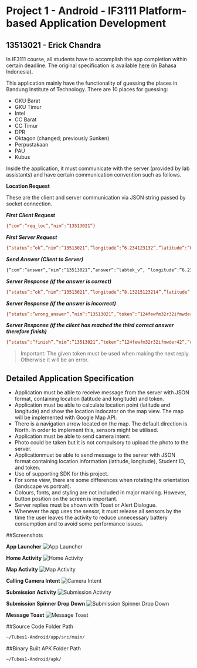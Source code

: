 # Project 1 - Android - IF3111 Platform-based Application Development
## 13513021 - Erick Chandra

In IF3111 course, all students have to accomplish the app completion within certain deadline. The original specification is available [here] (in Bahasa Indonesia).

This application mainly have the functionality of guessing the places in Bandung Institute of Technology. There are 10 places for guessing:
- GKU Barat
- GKU Timur
- Intel
- CC Barat
- CC Timur
- DPR
- Oktagon (changed; previously Sunken)
- Perpustakaan
- PAU
- Kubus

Inside the application, it must communicate with the server (provided by lab assistants) and have certain communication convention such as follows.

**Location Request**

These are the client and server communication via JSON string passed by socket connection.

***First Client Request***
```sh
{“com”:”req_loc”,”nim”:”13513021”}
```

***First Server Request***
```sh
{“status”:”ok”,”nim”:”13513021”,”longitude”:”6.234123132”,”latitude”:”0.1234123412”,”token”:”21nu2f2n3rh23diefef23hr23ew”}
```

***Send Answer (Client to Server)***
```sh
{“com”:”answer”,”nim”:”13513021”,”answer”:”labtek_v”, ”longitude”:”6.234123132”,”latitude”:”0.1234123412”,”token”:”21nu2f2n3rh23diefef23hr23ew”}
```

***Server Response (if the answer is correct)***
```sh
{“status”:”ok”,”nim”:”13513021”,”longitude”:”8.13215123214”,”latitude”:”9.1234123412”,”token”:”124fewfm32r32ifmwder42”}
```

***Server Response (if the answer is incorrect)***
```sh
{“status”:”wrong_answer”,”nim”:”13513021”,”token”:”124fewfm32r32ifmwder42”}
```

***Server Response (if the client has reached the third correct answer therefore finish)***
```sh
{“status”:”finish”,”nim”:”13513021”,”token”:”124fewfm32r32ifmwder42”,”check”:1}
```

> Important: The given token must be used when making the next reply. Otherwise it will be an error.

## Detailed Application Specification
* Application must be able to receive message from the server with JSON format, containing location (latitude and longitude) and token.
* Application must be able to calculate location point (latitude and longitude) and show the location indocator on the map view. The map will be implemented with Google Map API.
* There is a navigation arrow located on the map. The default direction is North. In order to implement this, sensors might be utilised.
* Application must be able to send camera intent.
* Photo could be taken but it is not compulsory to upload the photo to the server.
* Applicationmust be able to send message to the server with JSON format containing location information (latitude, longitude), Student ID, and token.
* Use of supporting SDK for this project.
* For some view, there are some differences when rotating the orientation (landscape vs portrait).
* Colours, fonts, and styling are not included in major marking. However, button position on the screen is important.
* Server replies must be shown with Toast or Alert Dialogue.
* Whenever the app uses the sensor, it must release all sensors by the time the user leaves the activity to reduce unnecessary battery consumption and to avoid some performance issues.

##Screenshots

**App Launcher**
![App Launcher](screenshots/01-Launcher.png)

**Home Activity**
![Home Activity](screenshots/02-Home.png)

**Map Activity**
![Map Activity](screenshots/03-Map.png)

**Calling Camera Intent**
![Camera Intent](screenshots/04-Intent.png)

**Submission Activity**
![Submission Activity](screenshots/05-Submit.png)

**Submission Spinner Drop Down**
![Submission Spinner Drop Down](screenshots/06-SubmitSpinner)

**Message Toast**
![Message Toast](screenshots/07-ReceivedMsgToast.png)

##Source Code Folder Path
```sh
~/Tubes1-Android/app/src/main/
```

##Binary Built APK Folder Path
```sh
~/Tubes1-Android/apk/
```

   [here]: <http://gitlab.informatika.org/IF3111/Tubes1-Android>
